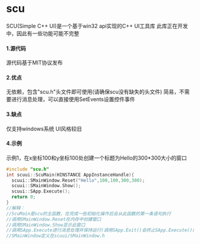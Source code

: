 # scu
SCU(Simple C++ UI)是一个基于win32 api实现的C++ UI工具库
此库正在开发中，因此有一些功能可能不完整

#### 1.源代码 ####
源代码基于MIT协议发布

#### 2.优点 ####
无依赖，包含"scu.h"头文件即可使用(请确保scu没有缺失的头文件)
简易，不需要进行消息处理，可以直接使用SetEvents设置控件事件

#### 3.缺点 ####
仅支持windows系统
UI风格较旧

#### 4.示例 ####
示例1，在x坐标100和y坐标100处创建一个标题为Hello的300*300大小的窗口
```c++
#include "scu.h"
int scuui::ScuMain(HINSTANCE AppInstanceHandle){
  scuui::SMainWindow.Reset("Hello",100,100,300,300);
  scuui::SMainWindow.Show();
  scuui::SApp.Execute();
  return 0;
}
//解释：
//ScuMain是scu的主函数，在完成一些初始化操作后会从此函数的第一条语句执行
//调用SMainWindow.Reset在内存中创建窗口
//调用SMainWindow.Show显示此窗口
//调用SApp.Execute进行消息处理并保持运行(调用SApp.Exit()会终止SApp.Execute()的运行)
//SMainWindow定义在scuui/SMainWindow.h
